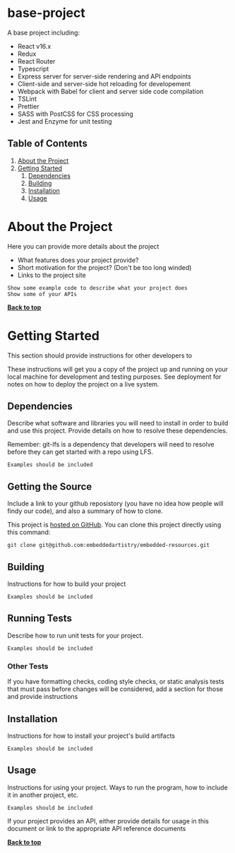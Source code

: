 # base-project

A base project including:

- React v16.x
- Redux
- React Router
- Typescript
- Express server for server-side rendering and API endpoints
- Client-side and server-side hot reloading for developement
- Webpack with Babel for client and server side code compilation
- TSLint
- Prettier
- SASS with PostCSS for CSS processing
- Jest and Enzyme for unit testing

## Table of Contents

1. [About the Project](#about-the-project)
1. [Getting Started](#getting-started)
   1. [Dependencies](#dependencies)
   1. [Building](#building)
   1. [Installation](#installation)
   1. [Usage](#usage)

# About the Project

Here you can provide more details about the project

- What features does your project provide?
- Short motivation for the project? (Don't be too long winded)
- Links to the project site

```
Show some example code to describe what your project does
Show some of your APIs
```

**[Back to top](#table-of-contents)**

# Getting Started

This section should provide instructions for other developers to

These instructions will get you a copy of the project up and running on your local machine for development and testing purposes. See deployment for notes on how to deploy the project on a live system.

## Dependencies

Describe what software and libraries you will need to install in order to build and use this project. Provide details on how to resolve these dependencies.

Remember: git-lfs is a dependency that developers will need to resolve before they can get started with a repo using LFS.

```
Examples should be included
```

## Getting the Source

Include a link to your github reposistory (you have no idea how people will findy our code), and also a summary of how to clone.

This project is [hosted on GitHub](https://github.com/embeddedartistry/embedded-resources). You can clone this project directly using this command:

```
git clone git@github.com:embeddedartistry/embedded-resources.git
```

## Building

Instructions for how to build your project

```
Examples should be included
```

## Running Tests

Describe how to run unit tests for your project.

```
Examples should be included
```

### Other Tests

If you have formatting checks, coding style checks, or static analysis tests that must pass before changes will be considered, add a section for those and provide instructions

## Installation

Instructions for how to install your project's build artifacts

```
Examples should be included
```

## Usage

Instructions for using your project. Ways to run the program, how to include it in another project, etc.

```
Examples should be included
```

If your project provides an API, either provide details for usage in this document or link to the appropriate API reference documents

**[Back to top](#table-of-contents)**

